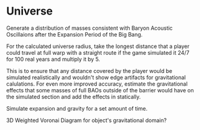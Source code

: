 # Universe
Generate a distribution of masses consistent with Baryon Acoustic Oscillaions after the Expansion Period of the Big Bang.

For the calculated universe radius, take the longest distance that a player could travel at full warp with a straight route if the game simulated it 24/7 for 100 real years and multiply it by 5.

This is to ensure that any distance covered by the player would be simulated realistically and wouldn't show edge artifacts for gravitational calulations. For even more improved accuracy, estimate the gravitational effects that some masses of full BAOs outside of the barrier would have on the simulated section and add the effects in statically.

Simulate expansion and gravity for a set amount of time.

3D Weighted Voronai Diagram for object's gravitational domain?
